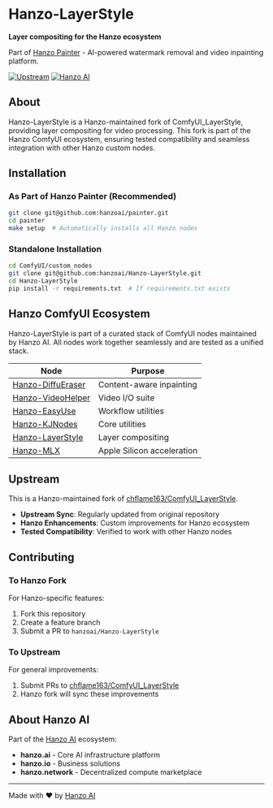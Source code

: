# Hanzo-LayerStyle

**Layer compositing for the Hanzo ecosystem**

Part of [Hanzo Painter](https://github.com/hanzoai/painter) - AI-powered watermark removal and video inpainting platform.

[![Upstream](https://img.shields.io/badge/upstream-chflame163%2FComfyUI__LayerStyle-blue)](https://github.com/chflame163/ComfyUI_LayerStyle)
[![Hanzo AI](https://img.shields.io/badge/Hanzo-AI-orange)](https://hanzo.ai)

## About

Hanzo-LayerStyle is a Hanzo-maintained fork of ComfyUI_LayerStyle, providing layer compositing for video processing. This fork is part of the Hanzo ComfyUI ecosystem, ensuring tested compatibility and seamless integration with other Hanzo custom nodes.

## Installation

### As Part of Hanzo Painter (Recommended)

```bash
git clone git@github.com:hanzoai/painter.git
cd painter
make setup  # Automatically installs all Hanzo nodes
```

### Standalone Installation

```bash
cd ComfyUI/custom_nodes
git clone git@github.com:hanzoai/Hanzo-LayerStyle.git
cd Hanzo-LayerStyle
pip install -r requirements.txt  # If requirements.txt exists
```

## Hanzo ComfyUI Ecosystem

Hanzo-LayerStyle is part of a curated stack of ComfyUI nodes maintained by Hanzo AI. All nodes work together seamlessly and are tested as a unified stack.

| Node | Purpose |
|------|---------|
| [Hanzo-DiffuEraser](https://github.com/hanzoai/Hanzo-DiffuEraser) | Content-aware inpainting |
| [Hanzo-VideoHelper](https://github.com/hanzoai/Hanzo-VideoHelper) | Video I/O suite |
| [Hanzo-EasyUse](https://github.com/hanzoai/Hanzo-EasyUse) | Workflow utilities |
| [Hanzo-KJNodes](https://github.com/hanzoai/Hanzo-KJNodes) | Core utilities |
| [Hanzo-LayerStyle](https://github.com/hanzoai/Hanzo-LayerStyle) | Layer compositing |
| [Hanzo-MLX](https://github.com/hanzoai/Hanzo-MLX) | Apple Silicon acceleration |

## Upstream

This is a Hanzo-maintained fork of [chflame163/ComfyUI_LayerStyle](https://github.com/chflame163/ComfyUI_LayerStyle).

- **Upstream Sync**: Regularly updated from original repository
- **Hanzo Enhancements**: Custom improvements for Hanzo ecosystem
- **Tested Compatibility**: Verified to work with other Hanzo nodes

## Contributing

### To Hanzo Fork
For Hanzo-specific features:
1. Fork this repository
2. Create a feature branch
3. Submit a PR to `hanzoai/Hanzo-LayerStyle`

### To Upstream
For general improvements:
1. Submit PRs to [chflame163/ComfyUI_LayerStyle](https://github.com/chflame163/ComfyUI_LayerStyle)
2. Hanzo fork will sync these improvements

## About Hanzo AI

Part of the [Hanzo AI](https://hanzo.ai) ecosystem:

- **hanzo.ai** - Core AI infrastructure platform
- **hanzo.io** - Business solutions
- **hanzo.network** - Decentralized compute marketplace

---

Made with ❤️ by [Hanzo AI](https://hanzo.ai)

